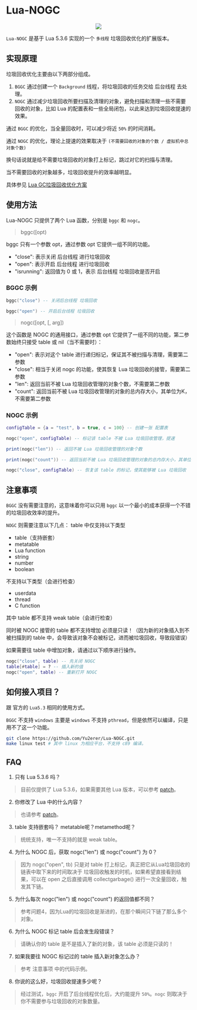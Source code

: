 # Lua-NOGC
<p align="center">
<a href="https://github.com/Yu2erer/Lua-NOGC/actions?query=workflow%3ALua-5.3.6"><img src="https://github.com/Yu2erer/Lua-NOGC/workflows/Lua5.3.6/badge.svg"></a>
</p>

`Lua-NOGC` 是基于 Lua 5.3.6 实现的一个 `多线程` 垃圾回收优化的扩展版本。

## 实现原理
垃圾回收优化主要由以下两部分组成。
1. `BGGC` 通过创建一个 `Background` 线程，将垃圾回收的任务交给 后台线程 去处理。
2. `NOGC` 通过减少垃圾回收所要扫描及清理的对象，避免扫描和清理一些不需要回收的对象，比如 Lua 的配置表和一些全局闭包，以此来达到垃圾回收提速的效果。

通过 `BGGC` 的优化，当全量回收时，可以减少将近 `50%` 的时间消耗。

通过 `NOGC` 的优化，理论上提速的效果取决于 `(不需要回收的对象的个数 / 虚拟机中总对象个数)`

换句话说就是给不需要垃圾回收的对象打上标记，跳过对它的扫描与清理。

当不需要回收的对象越多，垃圾回收提升的效率越明显。

具体参见 [Lua GC垃圾回收优化方案](https://yuerer.com/Lua-GC%E5%9E%83%E5%9C%BE%E5%9B%9E%E6%94%B6%E4%BC%98%E5%8C%96%E6%96%B9%E6%A1%88/)


## 使用方法
Lua-NOGC 只提供了两个 Lua 函数，分别是 `bggc` 和 `nogc`。
> bggc([opt)

bggc 只有一个参数 opt，通过参数 opt 它提供一组不同的功能。
* "close": 表示关闭 后台线程 进行垃圾回收
* "open": 表示开启 后台线程 进行垃圾回收
* "isrunning": 返回值为 0 或 1，表示 后台线程 垃圾回收是否开启

### BGGC 示例
```lua
bggc("close") -- 关闭后台线程 垃圾回收

bggc("open") -- 开启后台线程 垃圾回收
```

> nogc([opt, [, arg])

这个函数是 NOGC 的通用接口，通过参数 opt 它提供了一组不同的功能，第二参数始终只接受 table 或 nil（当不需要时）：
* "open": 表示对这个 table 进行递归标记，保证其不被扫描与清理，需要第二参数
* "close": 相当于关闭 nogc 的功能，使其恢复 Lua 垃圾回收的接管，需要第二参数
* "len": 返回当前不被 Lua 垃圾回收管理的对象个数，不需要第二参数
* "count": 返回当前不被 Lua 垃圾回收管理的对象的总内存大小，其单位为K，不需要第二参数

### NOGC 示例
```lua
configTable = {a = "test", b = true, c = 100} -- 创建一张 配置表

nogc("open", configTable) -- 标记该 table 不被 Lua 垃圾回收管理，提速

print(nogc("len")) -- 返回不被 Lua 垃圾回收管理的对象个数

print(nogc("count")) -- 返回当前不被 Lua 垃圾回收管理的对象的总内存大小，其单位为K

nogc("close", configTable) -- 恢复该 table 的标记，使其能够被 Lua 垃圾回收
```

## 注意事项
`BGGC` 没有需要注意的，这意味着你可以只用 `bggc` 以一个最小的成本获得一个不错的垃圾回收效率的提升。

`NOGC` 则需要注意以下几点：
table 中仅支持以下类型
* table（支持嵌套）
* metatable
* Lua function
* string
* number
* boolean

不支持以下类型（会进行检查）
* userdata
* thread
* C function

其中 table 都不支持 weak table（会进行检查）

同时被 NOGC 接管的 table 都不支持增加 必须是只读！（因为新的对象插入到不被扫描到的 table 中，会导致该对象不会被标记，进而被垃圾回收，导致段错误）

如果需要往 table 中增加对象，请通过以下顺序进行操作。

```lua
nogc("close", table) -- 先关闭 NOGC
table[#table] = ? -- 插入新的值
nogc("open", table) -- 重新打开 NOGC
```

## 如何接入项目？
跟 官方的 `Lua5.3` 相同的使用方式。

`BGGC` 不支持 `windows` 主要是 `windows` 不支持 `pthread`，但是依然可以编译，只是用不了这一个功能。

```sh
git clone https://github.com/Yu2erer/Lua-NOGC.git
make linux test # 其中 linux 为相应平台，不支持 c89 编译。
```

## FAQ
1. 只有 Lua 5.3.6 吗？
> 目前仅提供了 Lua 5.3.6，如果需要其他 Lua 版本，可以参考 [patch](https://github.com/Yu2erer/Lua-NOGC/blob/master/Lua-5.3.6.patch)。
2. 你修改了 Lua 中的什么内容？
> 也请参考 [patch](https://github.com/Yu2erer/Lua-NOGC/blob/master/Lua-5.3.6.patch)。
3. table 支持嵌套吗？ metatable呢？metamethod呢？
> 统统支持，唯一不支持的就是 weak table。
4. 为什么 NOGC 后，获取 nogc("len") 或 nogc("count") 为 0？
> 因为 nogc("open", tb) 只是对 table 打上标记，真正把它从Lua垃圾回收的链表中取下来的时间取决于 垃圾回收触发的时机，如果希望直接看到结果，可以在 open 之后直接调用 collectgarbage() 进行一次全量回收，触发其下链。
5. 为什么每次 nogc("len") 或 nogc("count") 的返回值都不同？
> 参考问题4，因为Lua的垃圾回收是渐进的，在那个瞬间只下链了那么多个对象。
6. 为什么 NOGC 标记 table 后会发生段错误？
> 请确认你的 table 是不是插入了新的对象，该 table 必须是只读的！
7. 如果我要往 NOGC 标记过的 table 插入新对象怎么办？
> 参考 注意事项 中的代码示例。
8. 你说的这么好，垃圾回收提速多少呢？
> 经过测试，`bggc` 开启了后台线程优化后，大约能提升 `50%`。`nogc` 则取决于你不需要参与垃圾回收的对象数量。